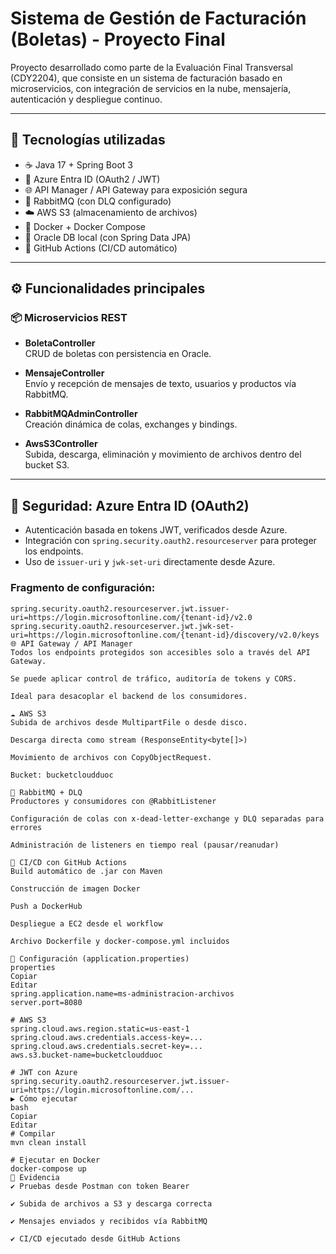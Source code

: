 # Sistema de Gestión de Facturación (Boletas) - Proyecto Final

Proyecto desarrollado como parte de la Evaluación Final Transversal (CDY2204), que consiste en un sistema de facturación basado en microservicios, con integración de servicios en la nube, mensajería, autenticación y despliegue continuo.

---

## 🧩 Tecnologías utilizadas

- ☕ Java 17 + Spring Boot 3
- 🔐 Azure Entra ID (OAuth2 / JWT)
- 🌐 API Manager / API Gateway para exposición segura
- 🐰 RabbitMQ (con DLQ configurado)
- ☁️ AWS S3 (almacenamiento de archivos)
- 🐳 Docker + Docker Compose
- 💾 Oracle DB local (con Spring Data JPA)
- 🔄 GitHub Actions (CI/CD automático)

---

## ⚙️ Funcionalidades principales

### 📦 Microservicios REST

- **BoletaController**  
  CRUD de boletas con persistencia en Oracle.

- **MensajeController**  
  Envío y recepción de mensajes de texto, usuarios y productos vía RabbitMQ.

- **RabbitMQAdminController**  
  Creación dinámica de colas, exchanges y bindings.

- **AwsS3Controller**  
  Subida, descarga, eliminación y movimiento de archivos dentro del bucket S3.

---

## 🔐 Seguridad: Azure Entra ID (OAuth2)

- Autenticación basada en tokens JWT, verificados desde Azure.
- Integración con `spring.security.oauth2.resourceserver` para proteger los endpoints.
- Uso de `issuer-uri` y `jwk-set-uri` directamente desde Azure.

### Fragmento de configuración:

```properties
spring.security.oauth2.resourceserver.jwt.issuer-uri=https://login.microsoftonline.com/{tenant-id}/v2.0
spring.security.oauth2.resourceserver.jwt.jwk-set-uri=https://login.microsoftonline.com/{tenant-id}/discovery/v2.0/keys
🌐 API Gateway / API Manager
Todos los endpoints protegidos son accesibles solo a través del API Gateway.

Se puede aplicar control de tráfico, auditoría de tokens y CORS.

Ideal para desacoplar el backend de los consumidores.

☁️ AWS S3
Subida de archivos desde MultipartFile o desde disco.

Descarga directa como stream (ResponseEntity<byte[]>)

Movimiento de archivos con CopyObjectRequest.

Bucket: bucketcloudduoc

🐰 RabbitMQ + DLQ
Productores y consumidores con @RabbitListener

Configuración de colas con x-dead-letter-exchange y DLQ separadas para errores

Administración de listeners en tiempo real (pausar/reanudar)

🔄 CI/CD con GitHub Actions
Build automático de .jar con Maven

Construcción de imagen Docker

Push a DockerHub

Despliegue a EC2 desde el workflow

Archivo Dockerfile y docker-compose.yml incluidos

🔧 Configuración (application.properties)
properties
Copiar
Editar
spring.application.name=ms-administracion-archivos
server.port=8080

# AWS S3
spring.cloud.aws.region.static=us-east-1
spring.cloud.aws.credentials.access-key=...
spring.cloud.aws.credentials.secret-key=...
aws.s3.bucket-name=bucketcloudduoc

# JWT con Azure
spring.security.oauth2.resourceserver.jwt.issuer-uri=https://login.microsoftonline.com/...
▶️ Cómo ejecutar
bash
Copiar
Editar
# Compilar
mvn clean install

# Ejecutar en Docker
docker-compose up
📸 Evidencia
✔️ Pruebas desde Postman con token Bearer

✔️ Subida de archivos a S3 y descarga correcta

✔️ Mensajes enviados y recibidos vía RabbitMQ

✔️ CI/CD ejecutado desde GitHub Actions


